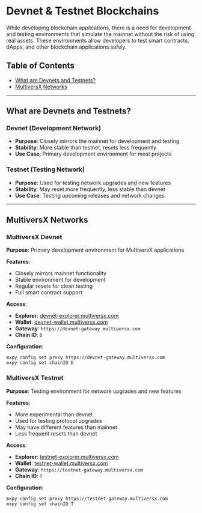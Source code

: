 # Devnet & Testnet Blockchains

While developing blockchain applications, there is a need for development and testing environments that simulate the mainnet without the risk of using real assets. These environments allow developers to test smart contracts, dApps, and other blockchain applications safely.

## Table of Contents

- [What are Devnets and Testnets?](#what-are-devnets-and-testnets)
- [MultiversX Networks](#multiversx-networks)

---

## What are Devnets and Testnets?

### Devnet (Development Network)
- **Purpose**: Closely mirrors the mainnet for development and testing
- **Stability**: More stable than testnet, resets less frequently
- **Use Case**: Primary development environment for most projects

### Testnet (Testing Network)
- **Purpose**: Used for testing network upgrades and new features
- **Stability**: May reset more frequently, less stable than devnet
- **Use Case**: Testing upcoming releases and network changes

---

## MultiversX Networks

### MultiversX Devnet

**Purpose**: Primary development environment for MultiversX applications

**Features**:
- Closely mirrors mainnet functionality
- Stable environment for development
- Regular resets for clean testing
- Full smart contract support

**Access**:
- **Explorer**: [devnet-explorer.multiversx.com](https://devnet-explorer.multiversx.com/)
- **Wallet**: [devnet-wallet.multiversx.com](https://devnet-wallet.multiversx.com/)
- **Gateway**: `https://devnet-gateway.multiversx.com`
- **Chain ID**: `D`

**Configuration**:
```shell
mxpy config set proxy https://devnet-gateway.multiversx.com
mxpy config set chainID D
```

### MultiversX Testnet

**Purpose**: Testing environment for network upgrades and new features

**Features**:
- More experimental than devnet
- Used for testing protocol upgrades
- May have different features than mainnet
- Less frequent resets than devnet

**Access**:
- **Explorer**: [testnet-explorer.multiversx.com](https://testnet-explorer.multiversx.com/)
- **Wallet**: [testnet-wallet.multiversx.com](https://testnet-wallet.multiversx.com/)
- **Gateway**: `https://testnet-gateway.multiversx.com`
- **Chain ID**: `T`

**Configuration**:
```shell
mxpy config set proxy https://testnet-gateway.multiversx.com
mxpy config set chainID T
```